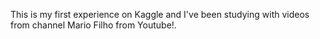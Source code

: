 This is my first experience on Kaggle and I've been studying with videos from channel Mario Filho from Youtube!. 
